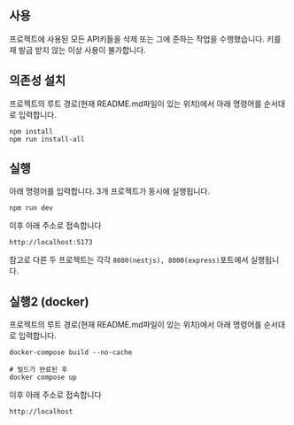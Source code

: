 ## 사용
프로젝트에 사용된 모든 API키들을 삭제 또는 그에 준하는 작업을 수행했습니다.
키를 재 발급 받지 않는 이상 사용이 불가합니다.

## 의존성 설치

프로젝트의 루트 경로(현재 README.md파일이 있는 위치)에서 아래 명령어를 순서대로 입력합니다.

```
npm install
npm run install-all
```

## 실행

아래 명령어를 입력합니다. 3개 프로젝트가 동시에 실행됩니다.

```
npm run dev
```

이후 아래 주소로 접속합니다

```
http://localhost:5173
```

참고로 다른 두 프로젝트는 각각 `8080(nestjs), 8000(express)`포트에서 실행됩니다.

## 실행2 (docker)

프로젝트의 루트 경로(현재 README.md파일이 있는 위치)에서 아래 명령어를 순서대로 입력합니다.

```
docker-compose build --no-cache

# 빌드가 완료된 후
docker compose up
```

이후 아래 주소로 접속합니다

```
http://localhost
```
